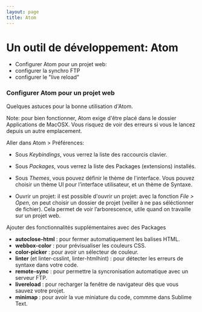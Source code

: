 ```yaml
---
layout: page
title: Atom
---
```


# Un outil de développement: Atom

- Configurer Atom pour un projet web: 
- configurer la synchro FTP
- configurer le "live reload"

### Configurer Atom pour un projet web

Quelques astuces pour la bonne utilisation d'Atom.

Note: pour bien fonctionner, Atom exige d'être placé dans le dossier Applications de MacOSX. Vous risquez de voir des erreurs si vous le lancez depuis un autre emplacement.

Aller dans Atom > Préférences: 
- Sous *Keybindings*, vous verrez la liste des raccourcis clavier.
- Sous *Packages*, vous verrez la liste des Packages (extensions) installés.
- Sous *Themes*, vous pouvez définir le thème de l'interface. Vous pouvez choisir un thème UI pour l’interface utilisateur, et un thème de Syntaxe.

- Ouvrir un projet: il est possible d'ouvrir un projet: avec la fonction *File > Open*, on peut choisir un dossier de projet (veiller à ne pas séléctionner de fichier). Cela permet de voir l’arborescence, utile quand on travaille sur un projet web.

Ajouter des fonctionnalités supplémentaires avec des Packages

- **autoclose-html** : pour fermer automatiquement les balises HTML.
- **webbox-color** : pour prévisualiser les couleurs CSS.
- **color-picker** : pour avoir un sélecteur de couleur.
- **linter** (et linter-csslint, linter-htmlhint) : pour détecter les erreurs de syntaxe dans votre code.
- **remote-sync** : pour permettre la syncronisation automatique avec un serveur FTP.
- **livereload** : pour recharger la fenêtre de navigateur dès que vous sauvez votre projet.
- **minimap** : pour avoir la vue miniature du code, commme dans Sublime Text.

